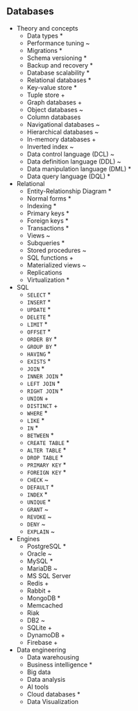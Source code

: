 ## Databases

- Theory and concepts
  - Data types *
  - Performance tuning ~
  - Migrations *
  - Schema versioning *
  - Backup and recovery *
  - Database scalability *
  - Relational databases * 
  - Key-value store *
  - Tuple store +
  - Graph databases +
  - Object databases ~
  - Column databases
  - Navigational databases ~
  - Hierarchical databases ~
  - In-memory databases +
  - Inverted index ~
  - Data control language (DCL) ~
  - Data definition language (DDL) ~
  - Data manipulation language (DML) *
  - Data query language (DQL) *
- Relational
  - Entity-Relationship Diagram *
  - Normal forms *
  - Indexing *
  - Primary keys *
  - Foreign keys *
  - Transactions *
  - Views ~
  - Subqueries *
  - Stored procedures ~
  - SQL functions +
  - Materialized views ~
  - Replications
  - Virtualization *
- SQL
  - `SELECT` *
  - `INSERT` *
  - `UPDATE` *
  - `DELETE` *
  - `LIMIT` *
  - `OFFSET` *
  - `ORDER BY` *
  - `GROUP BY` *
  - `HAVING` *
  - `EXISTS` *
  - `JOIN` *
  - `INNER JOIN` *
  - `LEFT JOIN` *
  - `RIGHT JOIN` *
  - `UNION` +
  - `DISTINCT` +
  - `WHERE` *
  - `LIKE` *
  - `IN` *
  - `BETWEEN` *
  - `CREATE TABLE` *
  - `ALTER TABLE` *
  - `DROP TABLE` *
  - `PRIMARY KEY` *
  - `FOREIGN KEY` *
  - `CHECK` ~
  - `DEFAULT` *
  - `INDEX` *
  - `UNIQUE` *
  - `GRANT` ~
  - `REVOKE` ~
  - `DENY` ~
  - `EXPLAIN` ~
- Engines
  - PostgreSQL *
  - Oracle ~
  - MySQL *
  - MariaDB ~
  - MS SQL Server
  - Redis +
  - Rabbit +
  - MongoDB *
  - Memcached
  - Riak
  - DB2 ~
  - SQLite +
  - DynamoDB +
  - Firebase +
- Data engineering
  - Data warehousing
  - Business intelligence *
  - Big data
  - Data analysis
  - AI tools
  - Cloud databases *
  - Data Visualization

